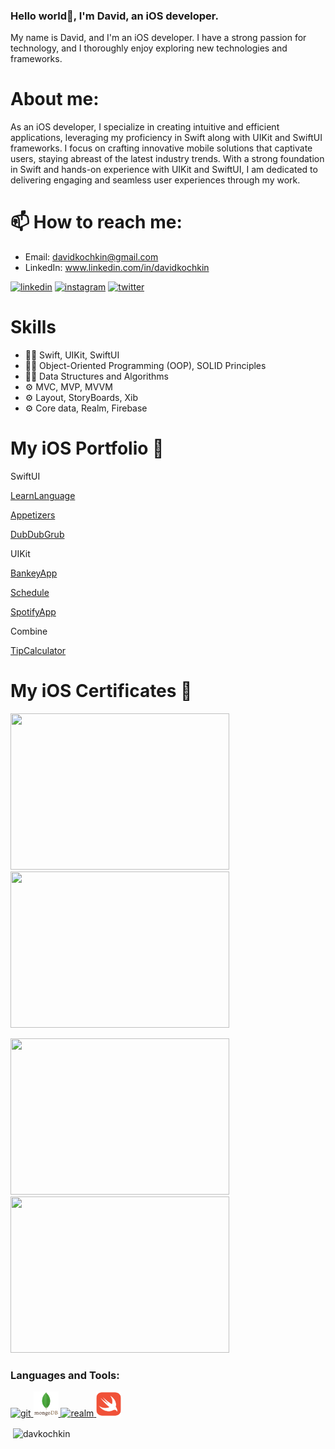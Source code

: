 ### Hello world👋, I'm David, an iOS developer.
My name is David, and I'm an iOS developer. I have a strong passion for technology, and I thoroughly enjoy exploring new technologies and frameworks.

# About me: 

As an iOS developer, I specialize in creating intuitive and efficient applications, leveraging my proficiency in Swift along with UIKit and SwiftUI frameworks. I focus on crafting innovative mobile solutions that captivate users, staying abreast of the latest industry trends. With a strong foundation in Swift and hands-on experience with UIKit and SwiftUI, I am dedicated to delivering engaging and seamless user experiences through my work.

# 📫 How to reach me:

- Email: davidkochkin@gmail.com
- LinkedIn: www.linkedin.com/in/davidkochkin

[<img src='https://cdn.jsdelivr.net/npm/simple-icons@3.0.1/icons/linkedin.svg' alt='linkedin' height='40'>](https://www.linkedin.com/in/davidkochkin/)  [<img src='https://cdn.jsdelivr.net/npm/simple-icons@3.0.1/icons/instagram.svg' alt='instagram' height='40'>](https://www.instagram.com/kochkindavid/)  [<img src='https://cdn.jsdelivr.net/npm/simple-icons@3.0.1/icons/twitter.svg' alt='twitter' height='40'>](https://twitter.com/DavidKochkin)  

# Skills 

+ 👨‍💻 Swift, UIKit, SwiftUI 
+ 👨‍💻 Object-Oriented Programming (OOP), SOLID Principles
+ 👨‍💻 Data Structures and Algorithms
+ ⚙️ MVC, MVP, MVVM
+ ⚙️ Layout, StoryBoards, Xib
+ ⚙️ Core data, Realm, Firebase


# My iOS Portfolio 📱

SwiftUI 

[LearnLanguage](https://github.com/DavKochkin/LearnLanguage)

[Appetizers](https://github.com/DavKochkin/Appetizers)

[DubDubGrub](https://github.com/DavKochkin/DubDubGrubClone)

UIKit

[BankeyApp](https://github.com/DavKochkin/BankeyApp)

[Schedule](https://github.com/DavKochkin/Schedule)

[SpotifyApp](https://github.com/DavKochkin/SpotifyApp)

Combine

[TipCalculator](https://github.com/DavKochkin/TipCalculator/tree/main)



# My iOS Certificates 🏅


<img width="350" height="250" src="https://github.com/DavKochkin/BankeyApp/files/14906718/iOS.SwiftUI.pdf"> <img width="350" height="250" src="https://github.com/DavKochkin/BankeyApp/files/14906719/iOS.UIKit.pdf">

<img width="350" height="250" src="https://github.com/DavKochkin/BankeyApp/files/14906720/iOS.Swift-.Combine.pdf"> <img width="350" height="250" src="https://github.com/DavKochkin/BankeyApp/files/14906721/The.Complete.iOS.App.Development.pdf">



<h3 align="left">Languages and Tools:</h3>
<p align="left"> <a href="https://git-scm.com/" target="_blank" rel="noreferrer"> <img src="https://www.vectorlogo.zone/logos/git-scm/git-scm-icon.svg" alt="git" width="40" height="40"/> </a> <a href="https://www.mongodb.com/" target="_blank" rel="noreferrer"> <img src="https://raw.githubusercontent.com/devicons/devicon/master/icons/mongodb/mongodb-original-wordmark.svg" alt="mongodb" width="40" height="40"/> </a> <a href="https://realm.io/" target="_blank" rel="noreferrer"> <img src="https://raw.githubusercontent.com/bestofjs/bestofjs-webui/8665e8c267a0215f3159df28b33c365198101df5/public/logos/realm.svg" alt="realm" width="40" height="40"/> </a> <a href="https://developer.apple.com/swift/" target="_blank" rel="noreferrer"> <img src="https://raw.githubusercontent.com/devicons/devicon/master/icons/swift/swift-original.svg" alt="swift" width="40" height="40"/> </a> </p>

<p>&nbsp;<img align="center" src="https://github-readme-stats.vercel.app/api?username=davkochkin&show_icons=true&locale=en" alt="davkochkin" /></p>



